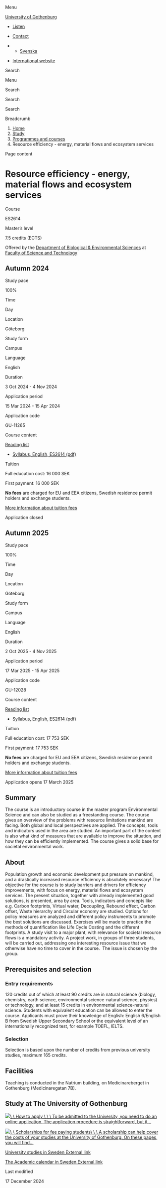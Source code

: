 Menu

[University of Gothenburg](/en)

- [Listen](//app-eu.readspeaker.com/cgi-bin/rsent?customerid=9467&lang=en_uk&readclass=region--content&url=https%3A%2F%2Fwww.gu.se%2Fen%2Fstudy-gothenburg%2Fresource-efficiency-energy-material-flows-and-ecosystem-services-es2614 "Listen with ReadSpeaker")

- [Contact](/en/contact)

- - [Svenska](/studera/hitta-utbildning/resurseffektivitet-energi-materialfloden-och-ekosystemtjanster-es2614)
- [International website](/en/study-gothenburg/resource-efficiency-energy-material-flows-and-ecosystem-services-es2614)

Search


Menu


Search


Search

Search

Breadcrumb

1. [Home](/en)
2. [Study](/en/study-in-gothenburg)
3. [Programmes and courses](/en/study-in-gothenburg/study-options)
4. Resource efficiency - energy, material flows and ecosystem services


Page content

# Resource efficiency - energy, material flows and ecosystem services

Course


ES2614


Master’s level



7.5 credits (ECTS)



Offered by the
[Department of Biological & Environmental Sciences](https://www.gu.se/en/biological-environmental-sciences)
at
[Faculty of Science and Technology](https://www.gu.se/en/science-and-technology)

## Autumn 2024

Study pace


100%

Time


Day

Location


Göteborg

Study form


Campus

Language


English

Duration


3 Oct 2024
\- 4 Nov 2024

Application period


15 Mar 2024
\- 15 Apr 2024

Application code


GU-11265

Course content


[Reading list](/en/study-gothenburg/resource-efficiency-energy-material-flows-and-ecosystem-services-es2614/reading-list/86e64074-18f7-11ef-92c8-fdd8cfae48b1)

- [Syllabus, English, ES2614 (pdf)](https://kursplaner.gu.se/pdf/kurs/en/ES2614)


Tuition


Full education cost: 16 000 SEK

First payment: 16 000 SEK

**No fees** are charged for EU and EEA citizens, Swedish residence permit holders and exchange students.

[More information about tuition fees](https://www.gu.se/en/study-in-gothenburg/apply/tuition-fees)

Application closed


## Autumn 2025

Study pace


100%

Time


Day

Location


Göteborg

Study form


Campus

Language


English

Duration


2 Oct 2025
\- 4 Nov 2025

Application period


17 Mar 2025
\- 15 Apr 2025

Application code


GU-12028

Course content


[Reading list](/en/study-gothenburg/resource-efficiency-energy-material-flows-and-ecosystem-services-es2614/reading-list/86e64074-18f7-11ef-92c8-fdd8cfae48b1)

- [Syllabus, English, ES2614 (pdf)](https://kursplaner.gu.se/pdf/kurs/en/ES2614)


Tuition


Full education cost: 17 753 SEK

First payment: 17 753 SEK

**No fees** are charged for EU and EEA citizens, Swedish residence permit holders and exchange students.

[More information about tuition fees](https://www.gu.se/en/study-in-gothenburg/apply/tuition-fees)

Application opens 17 March 2025


## Summary

The course is an introductory course in the master program Environmental Science and can also be studied as a freestanding course. The course gives an overview of the problems with resource limitations mankind are facing. Both global and local perspectives are applied. The concepts, tools and indicators used in the area are studied. An important part of the content is also what kind of measures that are available to improve the situation, and how they can be efficiently implemented. The course gives a solid base for societal environmental work.

## About

Population growth and economic development put pressure on mankind, and a drastically increased resource efficiency is absolutely necessary! The objective for the course is to study barriers and drivers for efficiency improvements, with focus on energy, material flows and ecosystem services. The present situation, together with already implemented good solutions, is presented, area by area. Tools, indicators and concepts like e.g. Carbon footprints, Virtual water, Decoupling, Rebound effect, Carbon offset, Waste hierarchy and Circular economy are studied. Options for policy measures are analyzed and different policy instruments to promote the best solutions are discussed. Exercises will be made to practice the methods of quantification like Life Cycle Costing and the different footprints. A study visit to a major plant, with relevance for societal resource flows is a mandatory activity. A project work, in groups of three students, will be carried out, addressing one interesting resource issue that we otherwise have no time to cover in the course.  The issue is chosen by the group.

## Prerequisites and selection

### Entry requirements

120 credits out of which at least 90 credits are in natural science (biology, chemistry, earth science, environmental science-natural science, physics) or technology, and at least 15 credits in environmental science-natural science. Students with equivalent education can be allowed to enter the course. Applicants must prove their knowledge of English: English 6/English B from Swedish Upper Secondary School or the equivalent level of an internationally recognized test, for example TOEFL, IELTS.

### Selection

Selection is based upon the number of credits from previous university studies, maximum 165 credits.

## Facilities

Teaching is conducted in the Natrium building, on Medicinareberget in Gothenburg (Medicinaregatan 7B).

## Study at The University of Gothenburg

[![](/sites/default/files/dynamic-image/dynamic_image_2188_218/public/2020-03/cytonn-photography-ZJEKICY5EXY-unsplash.jpg?media_id=2553&width=1904&height=208)\\
\\
How to apply \\
\\
\\
To be admitted to the University, you need to do an online application. The application procedure is straightforward, but it…](/en/study-in-gothenburg/apply)

[![](/sites/default/files/dynamic-image/dynamic_image_2188_218/public/2024-01/GU-7.jpg?media_id=95188&width=1904&height=208)\\
\\
Scholarships for fee paying students\\
\\
\\
A scholarship can help cover the costs of your studies at the University of Gothenburg. On these pages, you will find…](/en/study-in-gothenburg/apply/scholarships-for-fee-paying-students)

[University studies in Sweden External link](https://www.gu.se/en/study-in-gothenburg/before-you-arrive/university-studies-in-sweden "External link")

[The Academic calendar in Sweden External link](https://www.gu.se/en/study-in-gothenburg/when-you-are-here/academic-calendar "External link")

Last modified


17 December 2024